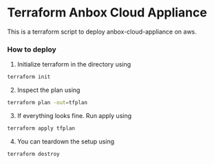 # Terraform Anbox Cloud Appliance

This is a terraform script to deploy anbox-cloud-appliance on aws.

### How to deploy

1. Initialize terraform in the directory using

```sh
terraform init
```

2. Inspect the plan using

```sh
terraform plan -out=tfplan
```

3. If everything looks fine. Run apply using

```sh
terraform apply tfplan
```

4. You can teardown the setup using

```sh
terraform destroy
```

